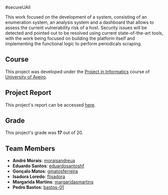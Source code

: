 #secureUAll

This work focused on the development of a system, consisting of an enumeration system, an analysis system and a dashboard that allows to assess the current vulnerability risk of a host. Security issues will be detected and pointed out to be resolved using current state-of-the-art tools, with the work being focused on building the platform itself and implementing the functional logic to perform periodicals scraping.

## Course
This project was developed under the [Project in Informatics](https://www.ua.pt/en/uc/12276) course of [University of Aveiro](https://www.ua.pt/).

## Project Report

This project's report can be accessed [here](https://github.com/secureUAll/secureUAll/blob/main/secureUAll_report.pdf).

## Grade 
This project's grade was **17** out of 20.

## Team Members
* **André Morais**: [moraisandreua](https://github.com/moraisandreua)
* **Eduardo Santos**: [eduardosantoshf](https://github.com/eduardosantoshf)
* **Gonçalo Matos**: [gmatosferreira](https://github.com/gmatosferreira)
* **Isadora Loredo**: [flisadora](https://github.com/flisadora)
* **Margarida Martins**: [margaridasmartins](https://github.com/margaridasmartins)
* **Pedro Bastos**: [bastos-01](https://github.com/bastos-01)
